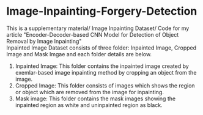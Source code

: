 # Image-Inpainting-Forgery-Detection
This is a supplementary material/ Image Inpainting Dataset/ Code for my article "Encoder-Decoder-based CNN Model for Detection of Object Removal by Image Inpainting"  
Inpainted Image Dataset consists of three folder: Inpainted Image, Cropped Image and Mask Imgae and each folder details are below.
1. Inpainted Image: This folder contains the inpainted image created by exemlar-based image inpainting method by cropping an object from the image.
2. Cropped Image: This folder consists of images which shows the region or object which are removed from the image for inpainting.
3. Mask image: This folder contains the mask images showing the inpainted region as white and uninpainted region as black.
